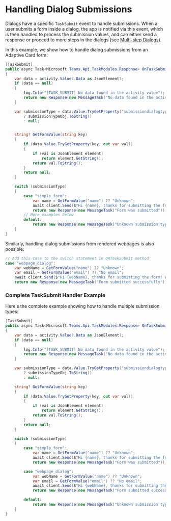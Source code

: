 # Handling Dialog Submissions

Dialogs have a specific `TaskSubmit` event to handle submissions. When a user submits a form inside a dialog, the app is notified via this event, which is then handled to process the submission values, and can either send a response or proceed to more steps in the dialogs (see [Multi-step Dialogs](./handling-multi-step-forms)).

In this example, we show how to handle dialog submissions from an Adaptive Card form:

```csharp
[TaskSubmit]
public async Task<Microsoft.Teams.Api.TaskModules.Response> OnTaskSubmit([Context] Tasks.SubmitActivity activity, [Context] IContext.Client client, [Context] ILogger log)
{
    var data = activity.Value?.Data as JsonElement?;
    if (data == null)
    {
        log.Info("[TASK_SUBMIT] No data found in the activity value");
        return new Response(new MessageTask("No data found in the activity value"));
    }

    var submissionType = data.Value.TryGetProperty("submissiondialogtype", out var submissionTypeObj) && submissionTypeObj.ValueKind == JsonValueKind.String
        ? submissionTypeObj.ToString()
        : null;


    string? GetFormValue(string key)
    {
        if (data.Value.TryGetProperty(key, out var val))
        {
            if (val is JsonElement element)
                return element.GetString();
            return val.ToString();
        }
        return null;
    }

    switch (submissionType)
    {
        case "simple_form":
            var name = GetFormValue("name") ?? "Unknown";
            await client.Send($"Hi {name}, thanks for submitting the form!");
            return new Response(new MessageTask("Form was submitted"));
        // More examples below        
        default:
            return new Response(new MessageTask("Unknown submission type"));
    }
}
```

Similarly, handling dialog submissions from rendered webpages is also possible:

```csharp
// Add this case to the switch statement in OnTaskSubmit method
case "webpage_dialog":
    var webName = GetFormValue("name") ?? "Unknown";
    var email = GetFormValue("email") ?? "No email";
    await client.Send($"Hi {webName}, thanks for submitting the form! We got that your email is {email}");
    return new Response(new MessageTask("Form submitted successfully"));
```

### Complete TaskSubmit Handler Example

Here's the complete example showing how to handle multiple submission types:

```csharp
[TaskSubmit]
public async Task<Microsoft.Teams.Api.TaskModules.Response> OnTaskSubmit([Context] Tasks.SubmitActivity activity, [Context] IContext.Client client, [Context] ILogger log)
{
    var data = activity.Value?.Data as JsonElement?;
    if (data == null)
    {
        log.Info("[TASK_SUBMIT] No data found in the activity value");
        return new Response(new MessageTask("No data found in the activity value"));
    }

    var submissionType = data.Value.TryGetProperty("submissiondialogtype", out var submissionTypeObj) && submissionTypeObj.ValueKind == JsonValueKind.String
        ? submissionTypeObj.ToString()
        : null;

    string? GetFormValue(string key)
    {
        if (data.Value.TryGetProperty(key, out var val))
        {
            if (val is JsonElement element)
                return element.GetString();
            return val.ToString();
        }
        return null;
    }

    switch (submissionType)
    {
        case "simple_form":
            var name = GetFormValue("name") ?? "Unknown";
            await client.Send($"Hi {name}, thanks for submitting the form!");
            return new Response(new MessageTask("Form was submitted"));

        case "webpage_dialog":
            var webName = GetFormValue("name") ?? "Unknown";
            var email = GetFormValue("email") ?? "No email";
            await client.Send($"Hi {webName}, thanks for submitting the form! We got that your email is {email}");
            return new Response(new MessageTask("Form submitted successfully"));

        default:
            return new Response(new MessageTask("Unknown submission type"));
    }
}
```
